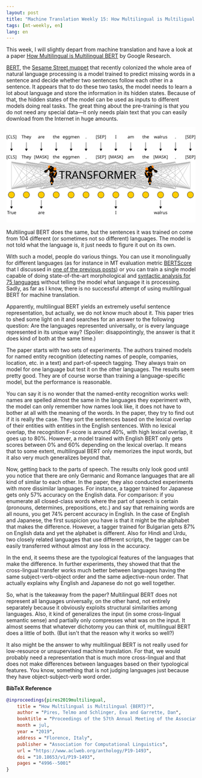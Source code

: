 ```yaml
---
layout: post
title: "Machine Translation Weekly 15: How Multilingual is Multiligual BERT?"
tags: [mt-weekly, en]
lang: en
---
```


This week, I will slightly depart from machine translation and have a look at a
paper [How Multilingual is Multilingual
BERT](https://www.aclweb.org/anthology/P19-1493/) by Google Research.

[BERT](https://www.aclweb.org/anthology/N19-1423/), the [Sesame Street
muppet](https://en.wikipedia.org/wiki/Bert_(Sesame_Street)) that recently
colonized the whole area of natural language processing is a model trained to
predict missing words in a sentence and decide whether two sentences follow
each other in a sentence. It appears that to do these two tasks, the model
needs to learn a lot about language and store the information in its hidden
states. Because of that, the hidden states of the model can be used as inputs
to different models doing real tasks. The great thing about the pre-training is
that you do not need any special data—it only needs plain text that you can
easily download from the Internet in huge amounts.

![Training BERT](/assets/bert.svg)

Multilingual BERT does the same, but the sentences it was trained on come from
104 different (or sometimes not so different) languages. The model is not told
what the language is, it just needs to figure it out on its own.

With such a model, people do various things. You can use it monolingually for
different languages (as for instance in MT evaluation metric
[BERTScore](https://arxiv.org/abs/1904.09675) that I discussed in [one of the
previous posts](/2019/05/01/MT-Weekly-BERTScore.html)) or you can train a
single model capable of doing state-of-the-art morphological and [syntactic
analysis for 75 languages](https://arxiv.org/abs/1904.02099) without telling
the model what language it is processing. Sadly, as far as I know, there is no
successful attempt of using multilingual BERT for machine translation.

Apparently, multilingual BERT yields an extremely useful sentence
representation, but actually, we do not know much about it. This paper tries to
shed some light on it and searches for an answer to the following question:
Are the languages represented universally, or is every language represented in
its unique way? (Spoiler: disappointingly, the answer is that it does kind of
both at the same time.)

The paper starts with two sets of experiments. The authors trained models for
named entity recognition (detecting names of people, companies, location, etc.
in a text) and part-of-speech tagging. They always train on model for one
language but test it on the other languages. The results seem pretty good. They
are of course worse than training a language-specific model, but the
performance is reasonable.

You can say it is no wonder that the named-entity recognition works well: names
are spelled almost the same in the languages they experiment with, the model
can only remember how names look like, it does not have to bother at all with
the meaning of the words. In the paper, they try to find out if it is really
the case. They sort the sentences based on the lexical overlap of their
entities with entities in the English sentences. With no lexical overlap, the
recognition F-score is around 40%, with high lexical overlap, it goes up to
80%. However, a model trained with English BERT only gets scores between 0% and
60% depending on the lexical overlap. It means that to some extent,
multilingual BERT only memorizes the input words, but it also very much
generalizes beyond that.

Now, getting back to the parts of speech. The results only look good until you
notice that there are only Germanic and Romance languages that are all kind of
similar to each other. In the paper, they also conducted experiments with more
dissimilar languages. For instance, a tagger trained for Japanese gets only 57%
accuracy on the English data. For comparison: if you enumerate all closed-class
words where the part of speech is certain (pronouns, determines, prepositions,
etc.) and say that remaining words are all nouns, you get 74% percent accuracy
in English. In the case of English and Japanese, the first suspicion you have
is that it might be the alphabet that makes the difference. However, a tagger
trained for Bulgarian gets 87% on English data and yet the alphabet is
different. Also for Hindi and Urdu, two closely related languages that use
different scripts, the tagger can be easily transferred without almost any loss
in the accuracy.

In the end, it seems these are the typological features of the languages that
make the difference. In further experiments, they showed that that the
cross-lingual transfer works much better between languages having the same
subject-verb-object order and the same adjective-noun order. That actually
explains why English and Japanese do not go well together.

So, what is the takeaway from the paper? Multilingual BERT does not represent
all languages universally, on the other hand, not entirely separately because
it obviously exploits structural similarities among languages. Also, it kind of
generalizes the input (in some cross-lingual semantic sense) and partially only
compresses what was on the input. It almost seems that whatever dichotomy you
can think of, multilingual BERT does a little of both. (But isn't that the
reason why it works so well?)

It also might be the answer to why multilingual BERT is not really used for
low-resource or unsupervised machine translation. For that, we would probably
need a representation that is much more cross-lingual and that does not make
differences between languages based on their typological features. You know,
something that is not judging languages just because they have
object-subject-verb word order.

__BibTeX Reference__
```bibtex
@inproceedings{pires2019multilingual,
    title = "How Multilingual is Multilingual {BERT}?",
    author = "Pires, Telmo and Schlinger, Eva and Garrette, Dan",
    booktitle = "Proceedings of the 57th Annual Meeting of the Association for Computational Linguistics",
    month = jul,
    year = "2019",
    address = "Florence, Italy",
    publisher = "Association for Computational Linguistics",
    url = "https://www.aclweb.org/anthology/P19-1493",
    doi = "10.18653/v1/P19-1493",
    pages = "4996--5001"
}
```
